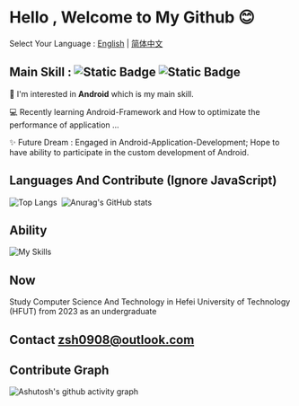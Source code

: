 # Hello , Welcome to My Github 😊

Select Your Language : [English](/README-EN.md) | [简体中文](/README.md)

## Main Skill : ![Static Badge](https://img.shields.io/badge/Android%20-50f270?logo=android&logoColor=black&style=for-the-badge)  ![Static Badge](https://img.shields.io/badge/Kotlin-a503fc?logo=kotlin&logoColor=white&style=for-the-badge)

🤩 I'm interested in **Android** which is my main skill.

💻 Recently learning Android-Framework and How to optimizate the performance of application ...

✨ Future Dream : Engaged in Android-Application-Development; Hope to have ability to participate in the custom development of Android.


## Languages And Contribute (Ignore JavaScript)
![Top Langs](https://github-readme-stats.vercel.app/api/top-langs/?username=Chiu-xaH&layout=compact)$~$
![Anurag's GitHub stats](https://github-readme-stats.vercel.app/api?username=Chiu-xaH&show_icons=true&count_private=true&locale=en&hide_title=true)

## Ability 
![My Skills](https://skillicons.dev/icons?i=c,java,kotlin,androidstudio,gradle,postgres,sqlite,git,materialui,md,dart,flutter,html,css,js,nodejs,nginx,php,py,flask,mysql,maven,spring,ktor,dotnet,cs,vercel,fastapi,redis,mongodb,graphql,docker,rabbitmq,elasticsearch,bash)

## Now 
Study Computer Science And Technology in Hefei University of Technology (HFUT) from 2023 as an undergraduate

## Contact zsh0908@outlook.com

## Contribute Graph
![Ashutosh's github activity graph](https://github-readme-activity-graph.vercel.app/graph?username=Chiu-xaH&custom_title=Contribute)
